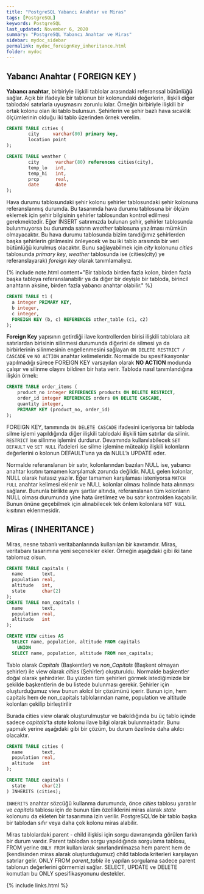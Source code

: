 ```yaml
---
title: "PostgreSQL Yabancı Anahtar ve Miras"
tags: [PostgreSQL]
keywords: PostgreSQL
last_updated: November 6, 2020
summary: "PostgreSQL Yabancı Anahtar ve Miras"
sidebar: mydoc_sidebar
permalink: mydoc_foreignKey_inheritance.html
folder: mydoc
---
```


## Yabancı Anahtar ( FOREIGN KEY )

**Yabancı anahtar**, birbiriyle ilişkili tablolar arasındaki referanssal bütünlüğü sağlar. Açık bir ifadeyle bir tablonun bir kolonundaki değerlerin, ilişkili diğer tablodaki satırlarla uyuşmasını zorunlu kılar. Örneğin birbiriyle ilişkili bir ortak kolonu olan iki tablo bulunsun. Şehirlerin ve şehir bazlı hava sıcaklık ölçümlerinin olduğu iki tablo üzerinden örnek verelim.

```sql
CREATE TABLE cities (
        city     varchar(80) primary key,
        location point
);

CREATE TABLE weather (
        city      varchar(80) references cities(city),
        temp_lo   int,
        temp_hi   int,
        prcp      real,
        date      date
);
```

Hava durumu tablosundaki şehir kolonu şehirler tablosundaki şehir kolonuna referanslanmış durumda. Bu tasarımda hava durumu tablosuna bir ölçüm eklemek için şehir bilgisinin şehirler tablosundan kontrol edilmesi gerekmektedir. Eğer INSERT satırımızda bulunan şehir, şehirler tablosunda bulunmuyorsa bu durumda satırın *weather* tablosuna yazılması mümkün olmayacaktır. Bu hava durumu tablosunda bizim tanıdığımız şehirlerden başka şehirlerin girilmesini önleyecek ve bu iki tablo arasında bir veri bütünlüğü kurulmuş olacaktır. Bunu sağlayabilmek için *city* kolonunu *cities* tablosunda *primary key*, *weather* tablosunda ise (cities(city) ye referanslayarak) *foreign key* olarak tanımlamalıyız.

{% include note.html content="Bir tabloda birden fazla kolon, birden fazla başka tabloya referanslanabilir ya da diğer bir deyişle bir tabloda, birincil anahtarın aksine, birden fazla yabancı anahtar olabilir." %}

```sql
CREATE TABLE t1 (
  a integer PRIMARY KEY,
  b integer,
  c integer,
  FOREIGN KEY (b, c) REFERENCES other_table (c1, c2)
);
```

**Foreign Key** yapısının getirdiği ilave kontrollerden birisi ilişkili tablolara ait satırlardan birisinin silinmesi durumunda diğerini de silmesi ya da birbirlerinin silinmesinin engellenmesini sağlayan ``ON DELETE RESTRICT / CASCADE`` ve ``NO ACTION`` anahtar kelimeleridir. Normalde bu spesifikasyonlar yapılmadığı sürece FOREIGN KEY varsayılan olarak **NO ACTION** modunda çalışır ve silinme olayını bildiren bir hata verir.
Tabloda nasıl tanımlandığına ilişkin örnek:

```sql
CREATE TABLE order_items (
    product_no integer REFERENCES products ON DELETE RESTRICT,
    order_id integer REFERENCES orders ON DELETE CASCADE,
    quantity integer,
    PRIMARY KEY (product_no, order_id)
);
```

FOREIGN KEY, tanımında ``ON DELETE CASCADE`` ifadesini içeriyorsa bir tabloda silme işlemi yapıldığında diğer ilişkili tablodaki ilişkili tüm satırlar da silinir. ``RESTRICT`` ise silinme işlemini durdurur. Devamında kullanılabilecek ``SET DEFAULT`` ve ``SET NULL`` ifadeleri ise silme işlemine müteakip ilişkili kolonların değerlerini o kolonun DEFAULT’una ya da NULL’a UPDATE eder.

Normalde referanslanan bir satır, kolonlarından bazıları NULL ise, yabancı anahtar kısıtını tamamen karşılamak zorunda değildir. NULL gelen kolonlar, NULL olarak hatasız yazılır. Eğer tamamen karşılaması isteniyorsa ``MATCH FULL`` anahtar kelimesi eklenir ve NULL kolonlar olması halinde hata alınması sağlanır. Bununla birlikte aynı şartlar altında, referanslanan tüm kolonların NULL olması durumunda yine hata üretilmez ve bu satır kontrolden kaçabilir. Bunun önüne geçebilmek için alınabilecek tek önlem kolonlara ``NOT NULL`` kısıtının eklenmesidir.

## Miras ( INHERITANCE )

Miras, nesne tabanlı veritabanlarında kullanılan bir kavramdır. Miras, veritabanı tasarımına yeni seçenekler ekler. Örneğin aşağıdaki gibi iki tane tablomuz olsun.

```sql
CREATE TABLE capitals (
  name       text,
  population real,
  altitude   int,  
  state      char(2)
);
CREATE TABLE non_capitals (
  name       text,
  population real,
  altitude   int
);

CREATE VIEW cities AS
  SELECT name, population, altitude FROM capitals
    UNION
  SELECT name, population, altitude FROM non_capitals;
```

Tablo olarak *Capitals* (Başkentler) ve *non_Capitals* (Başkent olmayan şehirler) ile view olarak *cities* (Şehirler) oluşturuldu. Normalde başkentler doğal olarak şehirdirler. Bu yüzden tüm şehirleri görmek istediğimizde bir şekilde başkentlerin de bu listede bulunması gerekir. Şehirler için oluşturduğumuz view bunun akılcıl bir çözümünü içerir. Bunun için, hem capitals hem de non_capitals tablolarından name, population ve altitude kolonları çekilip  birleştirilir

Burada cities view olarak oluşturulmuştur ve bakıldığında bu üç tablo içinde sadece *capitals*’ta *state* kolonu ilave bilgi olarak bulunmaktadır. Bunu yapmak yerine aşağıdaki gibi bir çözüm, bu durum özelinde daha akılcı olacaktır.

```sql
CREATE TABLE cities (
  name       text,
  population real,
  altitude   int
);

CREATE TABLE capitals (
  state      char(2)
) INHERITS (cities);
```

``INHERITS`` anahtar sözcüğü kullanma durumunda, önce *cities* tablosu yaratılır ve *capitals* tablosu için de bunun tüm özelliklerini miras alarak *state* kolonunu da ekleten bir tasarımına izin verilir. PostgreSQL’de bir tablo başka bir tablodan sıfır veya daha çok kolonu miras alabilir.

Miras tablolardaki parent - child ilişkisi için sorgu davranışında görülen farklı bir durum vardır. Parent tablodan sorgu yapıldığında sorgulama tablosu, FROM yerine ``ONLY FROM`` kullanılarak sınırlandırılmazsa hem parent hem de (kendisinden miras alarak oluşturduğumuz) child tabloda kriterleri karşılayan satırlar gelir. ONLY FROM *parent_table* ile yapılan sorgulama sadece parent tablonun değerlerini görmemizi sağlar. SELECT, UPDATE ve DELETE komutları bu ONLY spesifikasyonunu destekler.

{% include links.html %}

